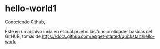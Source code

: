 # hello-world1
Conociendo Github, 

Este en un archivo incia en el cual pruebo las funcionalidades basicas del GitHUB, tomas de https://docs.github.com/es/get-started/quickstart/hello-world
